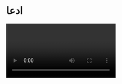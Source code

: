 # ادعا 

<video src="./claim.mp4" controls>

# جواب 

نه در قرآن نه در منابع اسلامی اصلا چنین چیزی وجود نداره 
و حتی هیچ اشاره ای هم به این موضوع نشده 
خداوند در ایه 36 سوره مائده میگه :

<img src="./evidence/1.png" alt="ایه 36 سوره مائده">

### وقتی یکی از پسران آدم برادرش رو به قتل رسوند 
### نمیدونست با جنازه اش چیکار بکنه 
### پس خداوند کلاغی را معمور کرد
### تا بهش نشون بده که چطور جنازه برادرش رو دفن بکنه

اما نکته قابل توجه اینکه چرا خداوند 
 از بین همه موجودات و حیوانات 
 کلاغ را معمور این کار میکنه

 در سال 2017 دکتر کایلی سوئیفت (kaeli swift)
 استاد دانشگاه واشینگتن کشف میکنه که

<img src="./evidence/2.png" alt="(kaeli swift)">

 #### کلاغ ها وقتی یکی از همنوعانشون میمیره
 #### دور جسدش جمع میشن ساکت میمونن
 #### و گاهی صدایی با فرکانس خاص تولید میکنن
 #### این رفتار شبیه مراسم سوگواریه (مجلس ختم)

 <img src="./evidence/3.gif" alt="رفتار کلاغ ها با فوت شدن همنوعشان">
 
 دکتر نیکلا کلیتن (Nicola Clayton)
 استاد دانشگاه کمبریج در سال 2007 

<img src="./evidence/4.png" alt="(Nicola Clayton)">

 کشف میکنه کلاغ ها میتونن به یاد بیارن
چه چیزی رو کی و کجا پنهان کردن 

 <img src="./evidence/5.gif" alt="حافظه اپیزودی">

که به این نوع حافظه میگن حافظه اپیزودیک
که فقط در انسان دیده شده
و خیلی از ویژگی های منحصربه فرد دیگه ای که
فقط در کلاغ ها دیده میشه
و چقدر زیبا خداوند 1400 سال قبل
در قرآن میگه

### کلاغ به انسان یاد داد

#### کلاغی که از نظر علمی باهوش ترین پرنده جهانه

آیا این انتخاب میتونه تصادفی باشه

و در ضمن

قابیل بعد از قتل هابیل نفرین‌شده و سرگردان شد.
خدا او را نفرین کرد و نسل پیامبران
از او ادامه پیدا نکرد
خداوند پس از هابیل،
پسری به آدم داد به نام شیث 
و نسل بشر از او ادامه یافت.
 
(محل نکات تکمیلی)